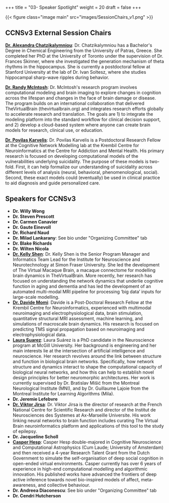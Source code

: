 +++
title = "03- Speaker Spotlight"
weight = 20
draft = false
+++

{{< figure class="image main" src="images/SessionChairs_v1.png" >}}


## CCNSv3 External Session Chairs 
[**Dr. Alexandra Chatzikalymniou**](https://twitter.com/Alex_Pierri_C): Dr. Chatzikalymniou has a Bachelor's Degree in Chemical Engineering from the University of Patras, Greece. She completed her PhD at the University of Toronto under the supervision of Dr. Frances Skinner, where she investigated the generation mechanism of theta rhythms in the hippocampus. She is currently a postdoctoral fellow at Stanford University at the lab of Dr. Ivan Soltesz, where she studies hippocampal sharp-wave ripples during behavior.

[**Dr. Randy McIntosh**](https://www.armcintosh.com/home): Dr. McIntosh's research program involves computational modeling and brain imaging to explore changes in cognition across the lifespan and changes in the face of brain damage or disease. The program builds on an international collaboration that delivered TheVirtualBrain (thevirtualbrain.org) and integrates research efforts globally to accelerate research and translation. The goals are 1) to integrate the modeling platform into the standard workflow for clinical decision support, and 2) develop a cloud-based system where anyone can create brain models for research, clinical use, or education.

[**Dr. Povilas Karvelis**](https://cognemo.com/karvelis/): Dr. Povilas Karvelis is a Postdoctoral Research Fellow at the Cognitive Network Modelling lab at the Krembil Centre for Neuroinformatics at the Centre for Addiction and Mental Health. His primary research is focused on developing computational models of the vulnerabilities underlying suicidality. The purpose of these models is two-fold. First, it can help formalize our understanding of suicidality across different levels of analysis (neural, behavioral, phenomenological, social). Second, these exact models could (eventually) be used in clinical practice to aid diagnosis and guide personalized care. 


## Speakers for CCNSv3
* **Dr. Willy Wong**
* **Dr. Steven Prescott**
* **Dr. Carmen Canavier**
* **Dr. Gaute Einevoll**
* **Dr. Richard Naud**
* **Dr. Milad Lankarany**: See bio under "Organizing Committee" tab
* **Dr. Blake Richards**
* **Dr. Wilten Nicola**
* [**Dr. Kelly Shen**](https://www.sfu.ca/neuro-institute/about/governance/staff/kelly-shen.html): Dr. Kelly Shen is the Senior Program Manager and Informatics Team Lead for the Institute for Neuroscience and Neurotechnology at Simon Fraser University. She led the development of The Virtual Macaque Brain, a macaque connectome for modelling brain dynamics in TheVirtualBrain. More recently, her research has focused on understanding the network dynamics that underlie cognitive function in aging and dementia and has led the development of an automated multi-modal MRI pipeline for processing ‘big data’ inputs for large-scale modelling.
* [**Dr. Davide Momi**](https://www.linkedin.com/in/davide-momi-748698ba): Davide is a Post-Doctoral Research Fellow at the Krembil Centre for Neuroinformatics, experienced with multimodal neuroimaging and electrophysiological data, brain stimulation, quantitative structural MRI assessment, machine learning, and simulations of macroscale brain dynamics. His research is focused on predicting TMS signal propagation based on neuroimaging and electrophysiological data.
* [**Laura Suarez**](https://github.com/estefanysuarez): Laura Suárez is a PhD candidate in the Neuroscience program at McGill University. Her background is engineering and her main interests lie at the intersection of artificial intelligence and neuroscience. Her research revolves around the link between structure and function in biological brain networks. Specifically, how network structure and dynamics interact to shape the computational capacity of biological neural networks, and how this can help to establish novel design principles for better neuromorphic architectures. Her work is currently supervised by Dr. Bratislav Mišić from the Montreal Neurological Institute (MNI), and by Dr. Guillaume Lajoie from the Montreal Institute for Learning Algorithms (Mila). 
* **Dr. Jeremie Lefebvre**
* [**Dr. Viktor Jirsa**](https://ins-amu.fr/jirsaviktor): Dr. Viktor Jirsa is the director of research at the French National Centre for Scientific Research and director of the Institut de Neurosciences des Systemes at Ax-Marseille Universite. His work linking neural networks to brain function includes curating The Virtual Brain neuroinformatics platform and applications of this tool to the study of epilepsy.
* **Dr. Jacqueline Scholl**
* [**Casper Hesp**](http://casperhesp.nl/): Casper Hesp double-majored in Cognitive Neuroscience and Computational Astrophysics (Cum Laude; University of Amsterdam) and then received a 4-year Research Talent Grant from the Dutch Government to simulate the self-organisation of deep social cognition in open-ended virtual environments. Casper currently has over 6 years of experience in high-end computational modelling and algorithmic innovation. His published works have advanced the frontiers of deep active inference towards novel bio-inspired models of affect, meta-awareness, and collective behaviour.
* **Dr. Andreea Diaconescu**: See bio under "Organizing Committee" tab
* **Dr. Cendri Hutcherson**



